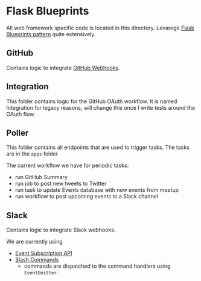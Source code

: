 # Flask Blueprints

All web framework specific code is located in this directory.
Levarege [Flask Blueprints pattern](http://flask.pocoo.org/docs/1.0/blueprints/)
quite extensively.

## GitHub

Contains logic to integrate
[GitHub Webhooks](https://developer.github.com/webhooks/).

## Integration

This folder contains logic for the GitHub OAuth workflow.
It is named Integration for legacy reasons,
will change this once I write tests around the OAuth flow.

## Poller

This folder contains all endpoints that are used to trigger tasks.
The tasks are in the `apps` folder

The current workflow we have for periodic tasks:

- run GitHub Summary
- run job to post new tweets to Twitter
- run task to update Events database with new events from meetup
- run workflow to post upcoming events to a Slack channel

## Slack

Contains logic to integrate Slack webhooks.

We are currently using

- [Event Subscription API](https://api.slack.com/events-api)
- [Slash Commands](https://api.slack.com/slash-commands)
  - commands are dispatched to the command handlers using `EventEmitter`
